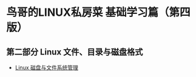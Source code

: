 # 鸟哥的LINUX私房菜 基础学习篇（第四版）

## 第二部分 Linux 文件、目录与磁盘格式
+ [Linux 磁盘与文件系统管理](https://github.com/a1029563229/linux-excerpt/tree/master/Chapter7)